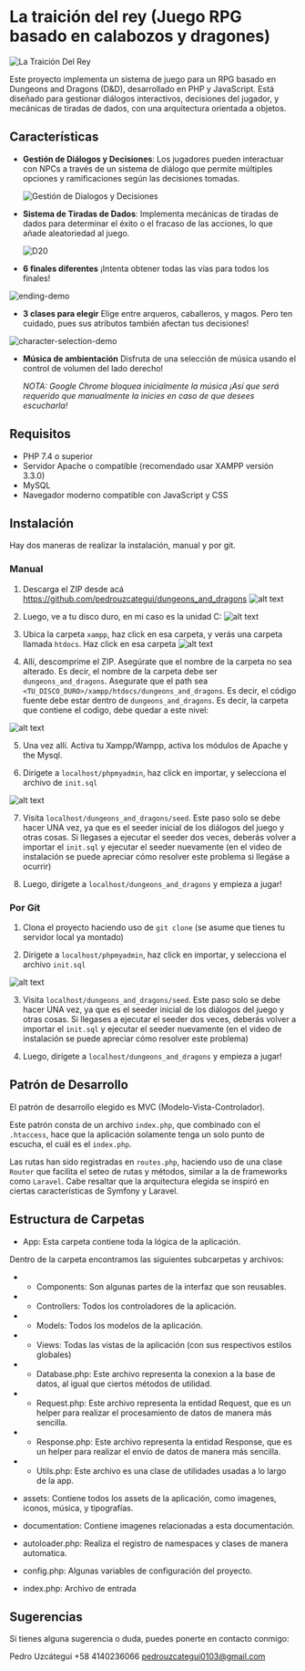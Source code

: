 # La traición del rey (Juego RPG basado en calabozos y dragones)

![La Traición Del Rey](main-screen.png)

Este proyecto implementa un sistema de juego para un RPG basado en Dungeons and Dragons (D&D), desarrollado en PHP y JavaScript. Está diseñado para gestionar diálogos interactivos, decisiones del jugador, y mecánicas de tiradas de dados, con una arquitectura orientada a objetos.

## Características

- **Gestión de Diálogos y Decisiones**:
  Los jugadores pueden interactuar con NPCs a través de un sistema de diálogo que permite múltiples opciones y ramificaciones según las decisiones tomadas.

  ![Gestión de Dialogos y Decisiones](dialog-system.png)

- **Sistema de Tiradas de Dados**:
  Implementa mecánicas de tiradas de dados para determinar el éxito o el fracaso de las acciones, lo que añade aleatoriedad al juego.

  ![D20](D20-demo.png)

- **6 finales diferentes**
  ¡Intenta obtener todas las vías para todos los finales!

![ending-demo](ending-demo.png)

- **3 clases para elegir**
  Elige entre arqueros, caballeros, y magos. Pero ten cuidado, pues sus atributos también afectan tus decisiones!

![character-selection-demo](character-selection-demo.png)

- **Música de ambientación**
  Disfruta de una selección de música usando el control de volumen del lado derecho!

  _NOTA: Google Chrome bloquea inicialmente la música ¡Así que será requerido que manualmente la inicies en caso de que desees escucharla!_

## Requisitos

- PHP 7.4 o superior
- Servidor Apache o compatible (recomendado usar XAMPP versión 3.3.0)
- MySQL
- Navegador moderno compatible con JavaScript y CSS

## Instalación

Hay dos maneras de realizar la instalación, manual y por git.

### Manual

1. Descarga el ZIP desde acá https://github.com/pedrouzcategui/dungeons_and_dragons
   ![alt text](documentation/download-zip.png)

2. Luego, ve a tu disco duro, en mi caso es la unidad C:
   ![alt text](documentation/locate-hard-drive.png)

3. Ubica la carpeta `xampp`, haz click en esa carpeta, y verás una carpeta llamada `htdocs`. Haz click en esa carpeta
   ![alt text](documentation/locate-htdocs.png)

4. Allí, descomprime el ZIP. Asegúrate que el nombre de la carpeta no sea alterado. Es decir, el nombre de la carpeta debe ser `dungeons_and_dragons`. Asegurate que el path sea `<TU_DISCO_DURO>/xampp/htdocs/dungeons_and_dragons`. Es decir, el código fuente debe estar dentro de `dungeons_and_dragons`. Es decir, la carpeta que contiene el codigo, debe quedar a este nivel:

![alt text](documentation/example-location.png)

5. Una vez allí. Activa tu Xampp/Wampp, activa los módulos de Apache y the Mysql.

6. Dirígete a `localhost/phpmyadmin`, haz click en importar, y selecciona el archivo de `init.sql`

![alt text](documentation/importing-init-sql.png)

7. Visita `localhost/dungeons_and_dragons/seed`. Este paso solo se debe hacer UNA vez, ya que es el seeder inicial de los diálogos del juego y otras cosas. Si llegases a ejecutar el seeder dos veces, deberás volver a importar el `init.sql` y ejecutar el seeder nuevamente (en el video de instalación se puede apreciar cómo resolver este problema si llegáse a ocurrir)

8. Luego, dirígete a `localhost/dungeons_and_dragons` y empieza a jugar!

### Por Git

1. Clona el proyecto haciendo uso de `git clone` (se asume que tienes tu servidor local ya montado)

2. Dirígete a `localhost/phpmyadmin`, haz click en importar, y selecciona el archivo `init.sql`

![alt text](documentation/importing-init-sql.png)

3. Visita `localhost/dungeons_and_dragons/seed`. Este paso solo se debe hacer UNA vez, ya que es el seeder inicial de los diálogos del juego y otras cosas. Si llegases a ejecutar el seeder dos veces, deberás volver a importar el `init.sql` y ejecutar el seeder nuevamente (en el video de instalación se puede apreciar cómo resolver este problema)

4. Luego, dirígete a `localhost/dungeons_and_dragons` y empieza a jugar!

## Patrón de Desarrollo

El patrón de desarrollo elegido es MVC (Modelo-Vista-Controlador).

Este patrón consta de un archivo `index.php`, que combinado con el `.htaccess`, hace que la aplicación solamente tenga un solo punto de escucha, el cuál es el `index.php`.

Las rutas han sido registradas en `routes.php`, haciendo uso de una clase `Router` que facilita el seteo de rutas y métodos, similar a la de frameworks como `Laravel`. Cabe resaltar que la arquitectura elegida se inspiró en ciertas características de Symfony y Laravel.

## Estructura de Carpetas

- App: Esta carpeta contiene toda la lógica de la aplicación.

Dentro de la carpeta encontramos las siguientes subcarpetas y archivos:

- - Components: Son algunas partes de la interfaz que son reusables.
- - Controllers: Todos los controladores de la aplicación.
- - Models: Todos los modelos de la aplicación.
- - Views: Todas las vistas de la aplicación (con sus respectivos estilos globales)
- - Database.php: Este archivo representa la conexion a la base de datos, al igual que ciertos métodos de utilidad.
- - Request.php: Este archivo representa la entidad Request, que es un helper para realizar el procesamiento de datos de manera más sencilla.
- - Response.php: Este archivo representa la entidad Response, que es un helper para realizar el envío de datos de manera más sencilla.
- - Utils.php: Este archivo es una clase de utilidades usadas a lo largo de la app.

- assets: Contiene todos los assets de la aplicación, como imagenes, iconos, música, y tipografías.

- documentation: Contiene imagenes relacionadas a esta documentación.

- autoloader.php: Realiza el registro de namespaces y clases de manera automatica.

- config.php: Algunas variables de configuración del proyecto.

- index.php: Archivo de entrada

## Sugerencias

Si tienes alguna sugerencia o duda, puedes ponerte en contacto conmigo:

Pedro Uzcátegui
+58 4140236066
pedrouzcategui0103@gmail.com
